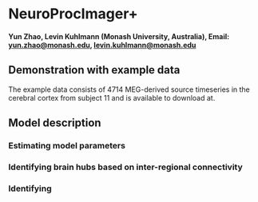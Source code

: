 # NeuroProcImager+
#### Yun Zhao, Levin Kuhlmann (Monash University, Australia), Email: yun.zhao@monash.edu, levin.kuhlmann@monash.edu

## Demonstration with example data
The example data consists of 4714 MEG-derived source timeseries in the cerebral cortex from subject 11 and is available to download at.

## Model description

### Estimating model parameters

### Identifying brain hubs based on inter-regional connectivity

### Identifying 

